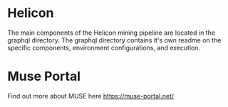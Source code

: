 # Helicon

The main components of the Helicon mining pipeline are located in the graphql directory. The graphql directory contains it's own readme on the specific components, environment configurations, and execution. 

# Muse Portal

Find out more about MUSE here https://muse-portal.net/
